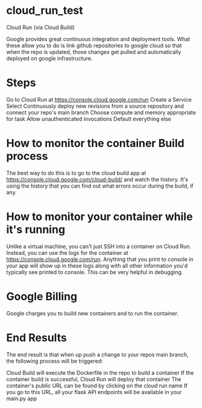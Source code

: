 # cloud_run_test

Cloud Run (via Cloud Build)

Google provides great continuous integration and deployment tools. What these allow you to do is link github repositories to google cloud so that when the repo is updated, those changes get pulled and automatically deployed on google infrastructure.

# Steps

Go to Cloud Run at https://console.cloud.google.com/run
Create a Service
Select Continuously deploy new revisions from a source repository and connect your repo's main branch
Choose compute and memory appropriate for task
Allow unauthenticated invocations
Default everything else
# How to monitor the container Build process

The best way to do this is to go to the cloud build app at https://console.cloud.google.com/cloud-build/ and watch the history. It's using the history that you can find out what errors occur during the build, if any.

# How to monitor your container while it's running

Unlike a virtual machine, you can't just SSH into a container on Cloud Run. Instead, you can use the logs for the container at https://console.cloud.google.com/run. Anything that you print to console in your app will show up in these logs along with all other information you'd typically see printed to console. This can be very helpful in debugging.

# Google Billing

Google charges you to build new containers and to run the container.

# End Results

The end result is that when up push a change to your repos main branch, the following process will be triggered:

Cloud Build will execute the Dockerfile in the repo to build a container
If the container build is successful, Cloud Run will deploy that container
The container's public URL can be found by clicking on the cloud run name
If you go to this URL, all your flask API endpoints will be available in your main.py app
